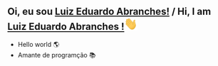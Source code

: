 
## Oi, eu sou [Luiz Eduardo Abranches!](http://aboutme.mywebcommunity.org/) / Hi, I am [Luiz Eduardo Abranches !](http://aboutme.mywebcommunity.org/)<img src="https://raw.githubusercontent.com/ABSphreak/ABSphreak/master/gifs/Hi.gif" width="30px">

<ul>
  <li>Hello world 🌎</li>
  <li>Amante de programção 📚</li>
</ul>
       

